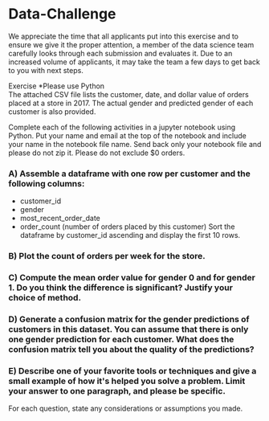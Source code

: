 # Data-Challenge
We appreciate the time that all applicants put into this exercise and to ensure we give it the proper attention, a member of the data science team carefully looks through each submission and evaluates it. Due to an increased volume of applicants, it may take the team a few days to get back to you with next steps. 


Exercise
*Please use Python <br>
The attached CSV file lists the customer, date, and dollar value of orders placed at a store in 2017. The actual gender and predicted gender of each customer is also provided.<br>

Complete each of the following activities in a jupyter notebook using Python. Put your name and email at the top of the notebook and include your name in the notebook file name. Send back only your notebook file and please do not zip it. Please do not exclude $0 orders.

### A) Assemble a dataframe with one row per customer and the following columns:

* customer_id
* gender
* most_recent_order_date
* order_count (number of orders placed by this customer)
Sort the dataframe by customer_id ascending and display the first 10 rows.

### B) Plot the count of orders per week for the store.

### C) Compute the mean order value for gender 0 and for gender 1. Do you think the difference is significant? Justify your choice of method.

### D) Generate a confusion matrix for the gender predictions of customers in this dataset. You can assume that there is only one gender prediction for each customer. What does the confusion matrix tell you about the quality of the predictions?

### E) Describe one of your favorite tools or techniques and give a small example of how it's helped you solve a problem. Limit your answer to one paragraph, and please be specific.

For each question, state any considerations or assumptions you made.
